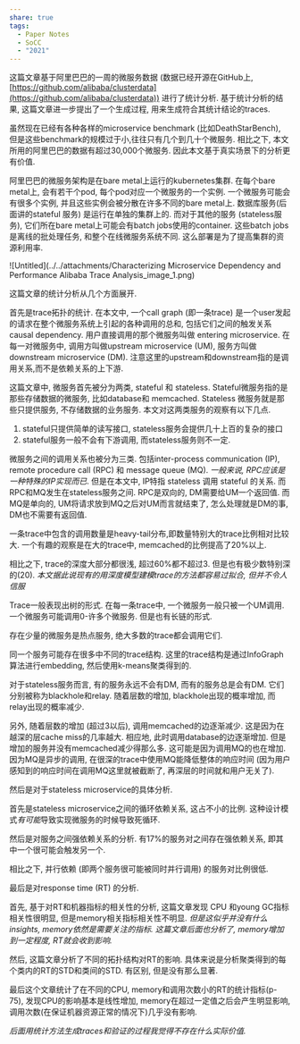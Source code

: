 ```yaml
---
share: true
tags:
  - Paper Notes
  - SoCC
  - "2021"
---
```



这篇文章基于阿里巴巴的一周的微服务数据 (数据已经开源在GitHub上, [https://github.com/alibaba/clusterdata](https://github.com/alibaba/clusterdata)) 进行了统计分析. 基于统计分析的结果, 这篇文章进一步提出了一个生成过程, 用来生成符合其统计结论的traces.

虽然现在已经有各种各样的microservice benchmark (比如DeathStarBench), 但是这些benchmark的规模过于小,往往只有几个到几十个微服务. 相比之下, 本文所用的阿里巴巴的数据有超过30,000个微服务. 因此本文基于真实场景下的分析更有价值.

阿里巴巴的微服务架构是在bare metal上运行的kubernetes集群.  在每个bare metal上, 会有若干个pod, 每个pod对应一个微服务的一个实例. 一个微服务可能会有很多个实例, 并且这些实例会被分散在许多不同的bare metal上.  数据库服务(后面讲的stateful 服务) 是运行在单独的集群上的. 而对于其他的服务 (stateless服务), 它们所在bare metal上可能会有batch jobs使用的container. 这些batch jobs是离线的批处理任务, 和整个在线微服务系统不同. 这么部署是为了提高集群的资源利用率. 

![Untitled](../../attachments/Characterizing Microservice Dependency and Performance Alibaba Trace Analysis_image_1.png)

这篇文章的统计分析从几个方面展开.

首先是trace拓扑的统计. 在本文中, 一个call graph (即一条trace) 是一个user发起的请求在整个微服务系统上引起的各种调用的总和, 包括它们之间的触发关系 causal dependency. 用户直接调用的那个微服务叫做 entering microservice. 在每一对微服务中, 调用方叫做upstream microservice (UM), 服务方叫做downstream microservice (DM). 注意这里的upstream和downstream指的是调用关系,而不是依赖关系的上下游. 

这篇文章中, 微服务首先被分为两类, stateful 和 stateless. Stateful微服务指的是那些存储数据的微服务, 比如database和 memcached. Stateless 微服务就是那些只提供服务, 不存储数据的业务服务. 本文对这两类服务的观察有以下几点.

1.  stateful只提供简单的读写接口, stateless服务会提供几十上百的复杂的接口
2. stateful服务一般不会有下游调用, 而stateless服务则不一定.

微服务之间的调用关系也被分为三类. 包括inter-process communication (IP), remote procedure call (RPC) 和 message queue (MQ). *一般来说, RPC应该是一种特殊的IP实现而已*. 但是在本文中, IP特指 stateless 调用 stateful 的关系.  而RPC和MQ发生在stateless服务之间. RPC是双向的, DM需要给UM一个返回值. 而MQ是单向的, UM将请求放到MQ之后对UM而言就结束了, 怎么处理就是DM的事, DM也不需要有返回值.

一条trace中包含的调用数量是heavy-tail分布,即数量特别大的trace比例相对比较大. 一个有趣的观察是在大的trace中, memcached的比例提高了20%以上.

相比之下, trace的深度大部分都很浅, 超过60%都不超过3. 但是也有极少数特别深的(20). *本文据此说现有的用深度模型建模trace的方法都容易过拟合, 但并不令人信服*

Trace一般表现出树的形式. 在每一条trace中, 一个微服务一般只被一个UM调用. 一个微服务可能调用0-许多个微服务. 但是也有长链的形式.

存在少量的微服务是热点服务, 绝大多数的trace都会调用它们. 

同一个服务可能存在很多中不同的trace结构. 这里的trace结构是通过InfoGraph算法进行embedding, 然后使用k-means聚类得到的.

对于stateless服务而言, 有的服务永远不会有DM, 而有的服务总是会有DM. 它们分别被称为blackhole和relay. 随着层数的增加, blackhole出现的概率增加, 而relay出现的概率减少.

另外, 随着层数的增加 (超过3以后), 调用memcached的边逐渐减少. 这是因为在越深的层cache miss的几率越大. 相应地, 此时调用database的边逐渐增加. 但是增加的服务并没有memcached减少得那么多. 这可能是因为调用MQ的也在增加. 因为MQ是异步的调用, 在很深的trace中使用MQ能降低整体的响应时间 (因为用户感知到的响应时间在调用MQ这里就被截断了, 再深层的时间就和用户无关了). 

然后是对于stateless microservice的具体分析.

首先是stateless microservice之间的循环依赖关系, 这占不小的比例. 这种设计模式*有可能*导致实现微服务的时候导致死循环.

然后是对服务之间强依赖关系的分析. 有17%的服务对之间存在强依赖关系, 即其中一个很可能会触发另一个.

相比之下, 并行依赖 (即两个服务很可能被同时并行调用) 的服务对比例很低.

最后是对response time (RT) 的分析. 

首先, 基于对RT和机器指标的相关性的分析, 这篇文章发现 CPU 和young GC指标相关性很明显, 但是memory相关指标相关性不明显. *但是这似乎并没有什么insights, memory依然是需要关注的指标. 这篇文章后面也分析了, memory增加到一定程度, RT就会收到影响.*

然后, 这篇文章分析了不同的拓扑结构对RT的影响. 具体来说是分析聚类得到的每个类内的RT的STD和类间的STD. 有区别, 但是没有那么显著.

最后这个文章统计了在不同的CPU, memory和调用次数小的RT的统计指标(p-75), 发现CPU的影响基本是线性增加, memory在超过一定值之后会产生明显影响, 调用次数(在保证机器资源正常的情况下)几乎没有影响.

*后面用统计方法生成traces和验证的过程我觉得不存在什么实际价值.*